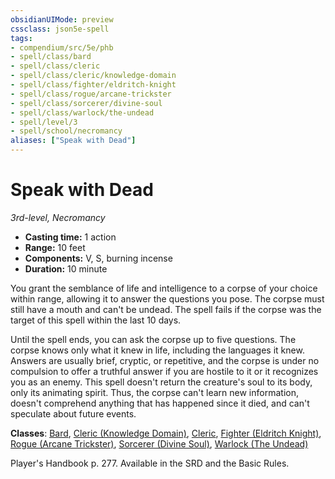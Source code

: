 ```yaml
---
obsidianUIMode: preview
cssclass: json5e-spell
tags:
- compendium/src/5e/phb
- spell/class/bard
- spell/class/cleric
- spell/class/cleric/knowledge-domain
- spell/class/fighter/eldritch-knight
- spell/class/rogue/arcane-trickster
- spell/class/sorcerer/divine-soul
- spell/class/warlock/the-undead
- spell/level/3
- spell/school/necromancy
aliases: ["Speak with Dead"]
---
```

# Speak with Dead
*3rd-level, Necromancy*  

- **Casting time:** 1 action
- **Range:** 10 feet
- **Components:** V, S, burning incense
- **Duration:** 10 minute

You grant the semblance of life and intelligence to a corpse of your choice within range, allowing it to answer the questions you pose. The corpse must still have a mouth and can't be undead. The spell fails if the corpse was the target of this spell within the last 10 days.

Until the spell ends, you can ask the corpse up to five questions. The corpse knows only what it knew in life, including the languages it knew. Answers are usually brief, cryptic, or repetitive, and the corpse is under no compulsion to offer a truthful answer if you are hostile to it or it recognizes you as an enemy. This spell doesn't return the creature's soul to its body, only its animating spirit. Thus, the corpse can't learn new information, doesn't comprehend anything that has happened since it died, and can't speculate about future events.

**Classes**: [Bard](../../classes/bard.md#), [Cleric (Knowledge Domain)](../../classes/cleric-knowledge-domain.md#), [Cleric](../../classes/cleric.md#), [Fighter (Eldritch Knight)](../../classes/fighter-eldritch-knight.md#), [Rogue (Arcane Trickster)](../../classes/rogue-arcane-trickster.md#), [Sorcerer (Divine Soul)](../../classes/sorcerer-divine-soul-xge.md#), [Warlock (The Undead)](../../classes/warlock-the-undead-vrgr.md#)

Player's Handbook p. 277. Available in the SRD and the Basic Rules.